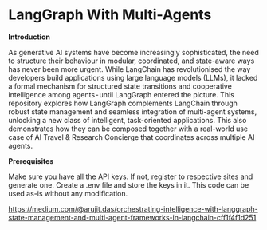 # LangGraph With Multi-Agents
**Introduction**

As generative AI systems have become increasingly sophisticated, the need to structure their behaviour in modular, coordinated, and state-aware ways has never been more urgent. While LangChain has revolutionised the way developers build applications using large language models (LLMs), it lacked a formal mechanism for structured state transitions and cooperative intelligence among agents - until LangGraph entered the picture.
This repository explores how LangGraph complements LangChain through robust state management and seamless integration of multi-agent systems, unlocking a new class of intelligent, task-oriented applications. This also demonstrates how they can be composed together with a real-world use case of AI Travel & Research Concierge that coordinates across multiple AI agents.


**Prerequisites**

Make sure you have all the API keys. If not, register to respective sites and generate one. Create a .env file and store the keys in it. This code can be used as-is without any modification.


https://medium.com/@arujit.das/orchestrating-intelligence-with-langgraph-state-management-and-multi-agent-frameworks-in-langchain-cff1f4f1d251
